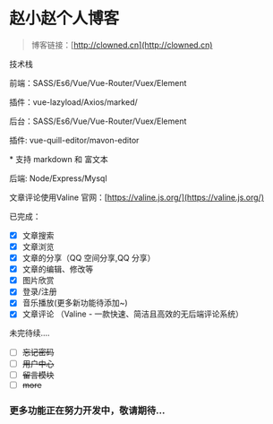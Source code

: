 # 赵小赵个人博客

> 博客链接：[http://clowned.cn](http://clowned.cn)

技术栈

前端：SASS/Es6/Vue/Vue-Router/Vuex/Element

插件：vue-lazyload/Axios/marked/

后台：SASS/Es6/Vue/Vue-Router/Vuex/Element

插件: vue-quill-editor/mavon-editor

\* 支持 markdown 和 富文本

后端: Node/Express/Mysql

文章评论使用Valine  官网：[https://valine.js.org/](https://valine.js.org/)

已完成：

- [x] 文章搜索
- [x] 文章浏览
- [x] 文章的分享（QQ 空间分享,QQ 分享）
- [x] 文章的编辑、修改等
- [x] 图片欣赏
- [x] 登录/注册
- [x] 音乐播放(更多新功能待添加~)
- [x] 文章评论 （Valine - 一款快速、简洁且高效的无后端评论系统）

未完待续....

- [ ] ~~忘记密码~~
- [ ] ~~用户中心~~
- [ ] ~~留言模块~~
- [ ] ~~more~~

### 更多功能正在努力开发中，敬请期待...
